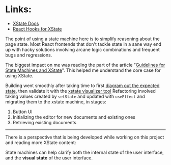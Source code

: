 # Links:
  - [XState Docs](https://xstate.js.org/docs/)
  - [React Hooks for XState](https://github.com/statelyai/xstate/tree/main/packages/xstate-react)

The point of using a state machine here is to simplify reasoning about the page state.  Most React frontends that don't tackle state in a sane way end up with hacky solutions involving arcane logic combinations and frequent bugs and regressions.

The biggest impact on me was reading the part of the article "[Guidelines for State Machines and XState](https://kyleshevlin.com/guidelines-for-state-machines-and-xstate#why-booleans-are-a-misguided-approach)". This helped me understand the core case for using XState.

Building went smoothly after taking time to first [diagram out the expected state](https://drive.google.com/file/d/1h4CYZMlyiMd9dfZMvM1M_BOakN-ZMfTJ/view?usp=sharing), then validate it with the [xstate visualizer tool](https://stately.ai/viz/5c89a732-fc17-4716-aaad-957d0b7487fa#)
Refactoring involved taking values created by `setState` and updated with `useEffect` and migrating them to the xstate machine, in stages:

1. Button UI
2. Initializing the editor for new documents and existing ones
3. Retrieving existing documents

--- 

There is a perspective that is being developed while working on this project and reading more XState content:

State machines can help clarify both the internal state of the user interface, and the **visual state** of the user interface.


